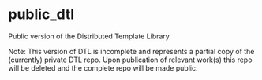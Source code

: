 # public_dtl
Public version of the Distributed Template Library

Note: This version of DTL is incomplete and represents a partial copy of the (currently) private DTL repo.
      Upon publication of relevant work(s) this repo will be deleted and the complete repo will be made public.